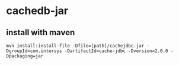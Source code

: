 # cachedb-jar

## install with maven
	mvn install:install-file -Dfile=[path]/cachejdbc.jar -DgroupId=com.intersys -DartifactId=cache-jdbc -Dversion=2.0.0 -Dpackaging=jar
